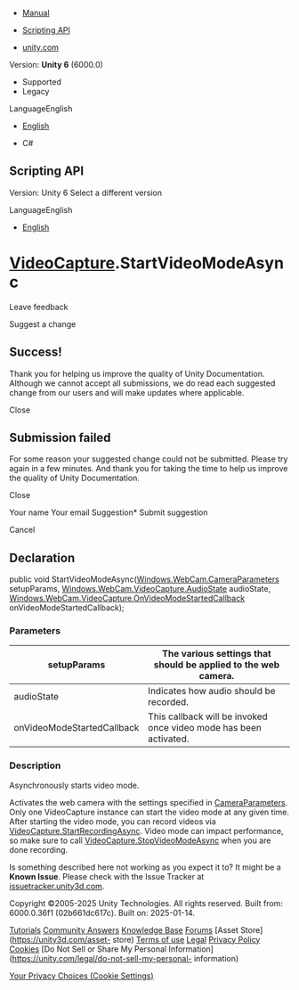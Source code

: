 [ ]()

  * [Manual](../Manual/index.html)
  * [Scripting API](../ScriptReference/index.html)

  * [unity.com](https://unity.com/)

Version: **Unity 6** (6000.0)

  * Supported
  * Legacy

LanguageEnglish

  * [English]()

  * C#

[ ](https://docs.unity3d.com)

## Scripting API

Version: Unity 6 Select a different version

LanguageEnglish

  * [English]()

#  [VideoCapture](Windows.WebCam.VideoCapture.html).StartVideoModeAsync

Leave feedback

Suggest a change

## Success!

Thank you for helping us improve the quality of Unity Documentation. Although
we cannot accept all submissions, we do read each suggested change from our
users and will make updates where applicable.

Close

## Submission failed

For some reason your suggested change could not be submitted. Please <a>try
again</a> in a few minutes. And thank you for taking the time to help us
improve the quality of Unity Documentation.

Close

Your name Your email Suggestion* Submit suggestion

Cancel

[ ]()

## Declaration

public void
StartVideoModeAsync([Windows.WebCam.CameraParameters](Windows.WebCam.CameraParameters.html)
setupParams,
[Windows.WebCam.VideoCapture.AudioState](Windows.WebCam.VideoCapture.AudioState.html)
audioState,
[Windows.WebCam.VideoCapture.OnVideoModeStartedCallback](Windows.WebCam.VideoCapture.OnVideoModeStartedCallback.html)
onVideoModeStartedCallback);

### Parameters

setupParams | The various settings that should be applied to the web camera.  
---|---  
audioState | Indicates how audio should be recorded.  
onVideoModeStartedCallback | This callback will be invoked once video mode has been activated.  
  
### Description

Asynchronously starts video mode.

Activates the web camera with the settings specified in
[CameraParameters](Windows.WebCam.CameraParameters.html). Only one
VideoCapture instance can start the video mode at any given time. After
starting the video mode, you can record videos via
[VideoCapture.StartRecordingAsync](Windows.WebCam.VideoCapture.StartRecordingAsync.html).
Video mode can impact performance, so make sure to call
[VideoCapture.StopVideoModeAsync](Windows.WebCam.VideoCapture.StopVideoModeAsync.html)
when you are done recording.

Is something described here not working as you expect it to? It might be a
**Known Issue**. Please check with the Issue Tracker at
[issuetracker.unity3d.com](https://issuetracker.unity3d.com).

Copyright ©2005-2025 Unity Technologies. All rights reserved. Built from:
6000.0.36f1 (02b661dc617c). Built on: 2025-01-14.

[Tutorials](https://unity3d.com/learn) [Community
Answers](https://answers.unity3d.com) [Knowledge
Base](https://support.unity3d.com/hc/en-us)
[Forums](https://forum.unity3d.com) [Asset Store](https://unity3d.com/asset-
store) [Terms of use](https://docs.unity3d.com/Manual/TermsOfUse.html)
[Legal](https://unity.com/legal) [Privacy
Policy](https://unity.com/legal/privacy-policy)
[Cookies](https://unity.com/legal/cookie-policy) [Do Not Sell or Share My
Personal Information](https://unity.com/legal/do-not-sell-my-personal-
information)

[Your Privacy Choices (Cookie Settings)](javascript:void\(0\);)

